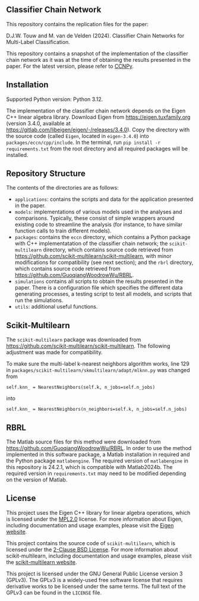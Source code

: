 ## Classifier Chain Network
This repository contains the replication files for the paper:

D.J.W. Touw and M. van de Velden (2024). Classifier Chain Networks for Multi-Label Classification.

This repository contains a snapshot of the implementation of the classifier chain network as it was at the time of obtaining the results presented in the paper. For the latest version, please refer to [CCNPy](https://github.com/djwtouw/CCNPy).

## Installation
Supported Python version: Python 3.12.

The implementation of the classifier chain network depends on the Eigen C++ linear algebra library. Download Eigen from https://eigen.tuxfamily.org (version 3.4.0, available at https://gitlab.com/libeigen/eigen/-/releases/3.4.0). Copy the directory with the source code (called `Eigen`, located in `eigen-3.4.0`) into `packages/eccn/cpp/include`. In the terminal, run `pip install -r requirements.txt` from the root directory and all required packages will be installed.

## Repository Structure
The contents of the directories are as follows:
- `applications`: contains the scripts and data for the application presented in the paper.
- `models`: implementations of various models used in the analyses and comparisons. Typically, these consist of simple wrappers around existing code to streamline the analysis (for instance, to have similar function calls to train different models).
- `packages`: contains the `eccn` directory, which contains a Python package with C++ implementatation of the classifier chain network; the `scikit-multilearn` directory, which contains source code retrieved from https://github.com/scikit-multilearn/scikit-multilearn, with minor modifications for compatibility (see next section); and the `rbrl` directory, which contains source code retrieved from https://github.com/GuoqiangWoodrowWu/RBRL.
- `simulations` contains all scripts to obtain the results presented in the paper. There is a configuration file which specifies the different data generating processes, a testing script to test all models, and scripts that run the simulations.
- `utils`: additional useful functions.

## Scikit-Multilearn
The `scikit-multilearn` package was downloaded from https://github.com/scikit-multilearn/scikit-multilearn. The following adjustment was made for compatibility.

To make sure the multi-label k-nearest neighbors algorithm works, line 129 in `packages/scikit-multilearn/skmultilearn/adapt/mlknn.py` was changed from
```
self.knn_ = NearestNeighbors(self.k, n_jobs=self.n_jobs)
```
into
```
self.knn_ = NearestNeighbors(n_neighbors=self.k, n_jobs=self.n_jobs)
```

## RBRL
The Matlab source files for this method were downloaded from https://github.com/GuoqiangWoodrowWu/RBRL. In order to use the method implemented in this software package, a Matlab installation in required and the Python package `matlabengine`. The required version of `matlabengine` in this repository is 24.2.1, which is compatible with Matlab2024b. The required version in `requirements.txt` may need to be modified depending on the version of Matlab.

## License
This project uses the Eigen C++ library for linear algebra operations, which is licensed under the [MPL2.0](https://www.mozilla.org/en-US/MPL/2.0/) license. For more information about Eigen, including documentation and usage examples, please visit the [Eigen website](https://eigen.tuxfamily.org/).

This project contains the source code of `scikit-multilearn`, which is licensed under the [2-Clause BSD License](https://opensource.org/license/bsd-2-clause). For more information about scikit-multilearn, including documentation and usage examples, please visit the [scikit-multilearn website](http://scikit.ml/).

This project is licensed under the GNU General Public License version 3 (GPLv3). The GPLv3 is a widely-used free software license that requires derivative works to be licensed under the same terms. The full text of the GPLv3 can be found in the `LICENSE` file.
